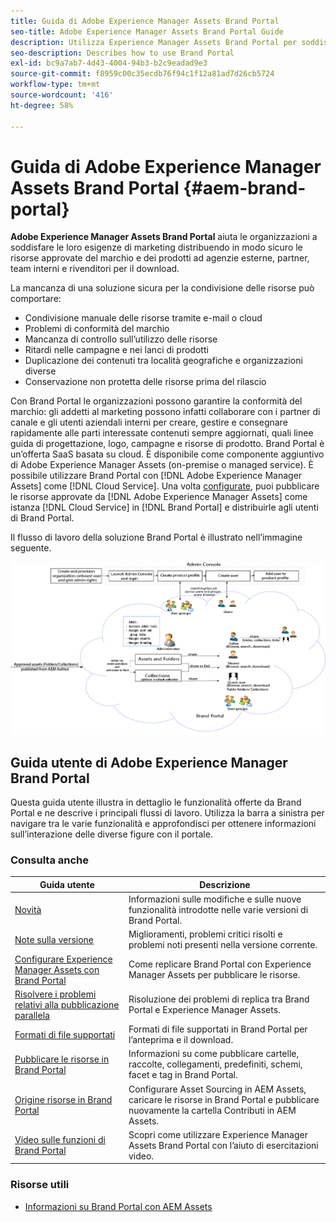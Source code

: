 ```yaml
---
title: Guida di Adobe Experience Manager Assets Brand Portal
seo-title: Adobe Experience Manager Assets Brand Portal Guide
description: Utilizza Experience Manager Assets Brand Portal per soddisfare le esigenze di marketing con la distribuzione sicura delle risorse approvate del brand e dei prodotti, per consentirne il download da parte di agenzie esterne, partner, team interni e rivenditori.
seo-description: Describes how to use Brand Portal
exl-id: bc9a7ab7-4d43-4004-94b3-b2c9eadad9e3
source-git-commit: f8959c00c35ecdb76f94c1f12a81ad7d26cb5724
workflow-type: tm+mt
source-wordcount: '416'
ht-degree: 58%

---
```


# Guida di Adobe Experience Manager Assets Brand Portal {#aem-brand-portal}

**Adobe Experience Manager Assets Brand Portal** aiuta le organizzazioni a soddisfare le loro esigenze di marketing distribuendo in modo sicuro le risorse approvate del marchio e dei prodotti ad agenzie esterne, partner, team interni e rivenditori per il download.

La mancanza di una soluzione sicura per la condivisione delle risorse può comportare:

* Condivisione manuale delle risorse tramite e-mail o cloud
* Problemi di conformità del marchio
* Mancanza di controllo sull’utilizzo delle risorse
* Ritardi nelle campagne e nei lanci di prodotti
* Duplicazione dei contenuti tra località geografiche e organizzazioni diverse
* Conservazione non protetta delle risorse prima del rilascio

Con Brand Portal le organizzazioni possono garantire la conformità del marchio: gli addetti al marketing possono infatti collaborare con i partner di canale e gli utenti aziendali interni per creare, gestire e consegnare rapidamente alle parti interessate contenuti sempre aggiornati, quali linee guida di progettazione, logo, campagne e risorse di prodotto.
Brand Portal è un’offerta SaaS basata su cloud. È disponibile come componente aggiuntivo di Adobe Experience Manager Assets (on-premise o managed service). È possibile utilizzare Brand Portal con [!DNL Adobe Experience Manager Assets] come [!DNL Cloud Service]. Una volta [configurate](https://experienceleague.adobe.com/docs/experience-manager-cloud-service/content/assets/brand-portal/configure-aem-assets-with-brand-portal.html?lang=it), puoi pubblicare le risorse approvate da [!DNL Adobe Experience Manager Assets] come istanza [!DNL Cloud Service] in [!DNL Brand Portal] e distribuirle agli utenti di Brand Portal.

Il flusso di lavoro della soluzione Brand Portal è illustrato nell’immagine seguente.

![Flusso di lavoro di Brand Portal](assets/BPWorkflow1.png)

## Guida utente di Adobe Experience Manager Brand Portal

Questa guida utente illustra in dettaglio le funzionalità offerte da Brand Portal e ne descrive i principali flussi di lavoro. Utilizza la barra a sinistra per navigare tra le varie funzionalità e approfondisci per ottenere informazioni sull’interazione delle diverse figure con il portale.

### Consulta anche

| Guida utente | Descrizione |
|--- |---|
| [Novità](whats-new.md) | Informazioni sulle modifiche e sulle nuove funzionalità introdotte nelle varie versioni di Brand Portal. |
| [Note sulla versione](brand-portal-release-notes.md) | Miglioramenti, problemi critici risolti e problemi noti presenti nella versione corrente. |
| [Configurare Experience Manager Assets con Brand Portal](../using/configure-aem-assets-with-brand-portal.md) | Come replicare Brand Portal con Experience Manager Assets per pubblicare le risorse. |
| [Risolvere i problemi relativi alla pubblicazione parallela](troubleshoot-parallel-publishing.md) | Risoluzione dei problemi di replica tra Brand Portal e Experience Manager Assets. |
| [Formati di file supportati](brand-portal-supported-formats.md) | Formati di file supportati in Brand Portal per l’anteprima e il download. |
| [Pubblicare le risorse in Brand Portal](brand-portal-sharing-folders.md) | Informazioni su come pubblicare cartelle, raccolte, collegamenti, predefiniti, schemi, facet e tag in Brand Portal. |
| [Origine risorse in Brand Portal](brand-portal-asset-sourcing.md) | Configurare Asset Sourcing in AEM Assets, caricare le risorse in Brand Portal e pubblicare nuovamente la cartella Contributi in AEM Assets. |
| [Video sulle funzioni di Brand Portal](https://experienceleague.adobe.com/?lang=en&amp;tag=Brand+Portal#recommended/solutions/experience-manager) | Scopri come utilizzare Experience Manager Assets Brand Portal con l’aiuto di esercitazioni video. |

### Risorse utili

* [Informazioni su Brand Portal con AEM Assets](https://experienceleague.adobe.com/docs/experience-manager-brand-portal/using/home.html)
